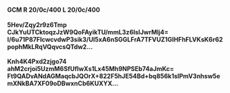 #### GCM R 20/0c/400 L 20/0c/400
**5Hev/Zqy2r9z6Tmp**<br/>**CJkYuUTCktoqzJzW9QoFAyikTU/mmL3z6lslJwrMlj4=**<br/>**I/6u71P87FIcwcvdwP3sik3/Ul5xA6nSGGLFrA7TFVUZ1GIHFhFLVKsK6r62pophMkLRqVQqvcsQTdw2...**<br/><br/>
**Knh4K4Pxd2zjgo74**<br/>**ahM2crjoi5UzmM6SfUfIwXs1Lx45Mh9NPSEb74aJmKc=**<br/>**Ft9QADvANdAGMaqcbJQOrX+822F5hJE54Bd+bq856k1sIPmV3nhsw5emXNkBA7XF09oDBwxnCb6KUXYX...**